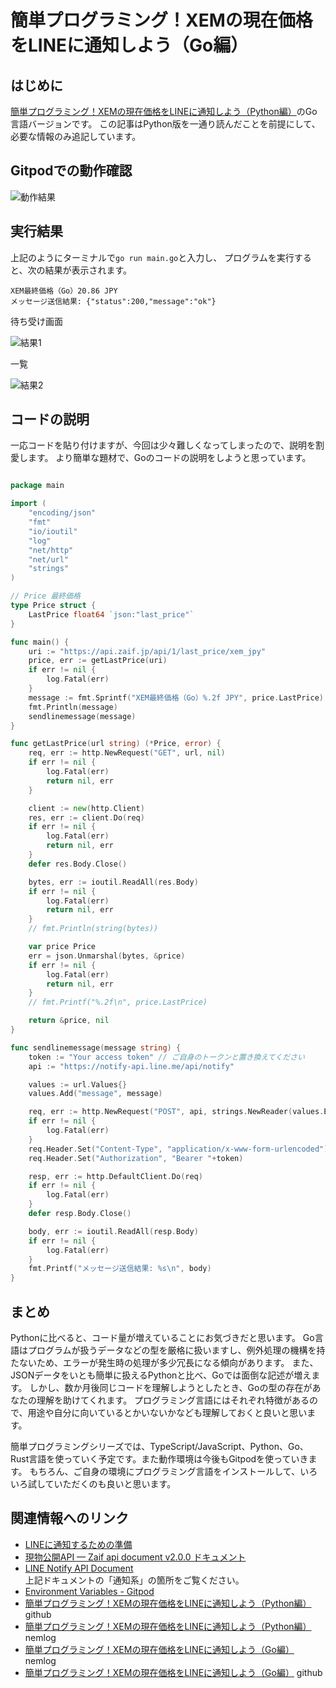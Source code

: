 # 簡単プログラミング！XEMの現在価格をLINEに通知しよう（Go編）

## はじめに

[簡単プログラミング！XEMの現在価格をLINEに通知しよう（Python編）](https://nemlog.nem.social/blog/53456)のGo言語バージョンです。
この記事はPython版を一通り読んだことを前提にして、必要な情報のみ追記しています。

## Gitpodでの動作確認

![動作結果](images/2021-01-05_11h45_39.png)

## 実行結果

上記のようにターミナルで`go run main.go`と入力し、 プログラムを実行すると、次の結果が表示されます。

```
XEM最終価格（Go）20.86 JPY
メッセージ送信結果: {"status":200,"message":"ok"}
```

待ち受け画面

![結果1](images/n1.png)

一覧

![結果2](images/n2.png)

## コードの説明

一応コードを貼り付けますが、今回は少々難しくなってしまったので、説明を割愛します。
より簡単な題材で、Goのコードの説明をしようと思っています。

```go

package main

import (
	"encoding/json"
	"fmt"
	"io/ioutil"
	"log"
	"net/http"
	"net/url"
	"strings"
)

// Price 最終価格
type Price struct {
	LastPrice float64 `json:"last_price"`
}

func main() {
	uri := "https://api.zaif.jp/api/1/last_price/xem_jpy"
	price, err := getLastPrice(uri)
	if err != nil {
		log.Fatal(err)
	}
	message := fmt.Sprintf("XEM最終価格（Go）%.2f JPY", price.LastPrice)
	fmt.Println(message)
	sendlinemessage(message)
}

func getLastPrice(url string) (*Price, error) {
	req, err := http.NewRequest("GET", url, nil)
	if err != nil {
		log.Fatal(err)
		return nil, err
	}

	client := new(http.Client)
	res, err := client.Do(req)
	if err != nil {
		log.Fatal(err)
		return nil, err
	}
	defer res.Body.Close()

	bytes, err := ioutil.ReadAll(res.Body)
	if err != nil {
		log.Fatal(err)
		return nil, err
	}
	// fmt.Println(string(bytes))

	var price Price
	err = json.Unmarshal(bytes, &price)
	if err != nil {
		log.Fatal(err)
		return nil, err
	}
	// fmt.Printf("%.2f\n", price.LastPrice)

	return &price, nil
}

func sendlinemessage(message string) {
    token := "Your access token" // ご自身のトークンと置き換えてください
	api := "https://notify-api.line.me/api/notify"

	values := url.Values{}
	values.Add("message", message)

	req, err := http.NewRequest("POST", api, strings.NewReader(values.Encode()))
	if err != nil {
		log.Fatal(err)
	}
	req.Header.Set("Content-Type", "application/x-www-form-urlencoded")
	req.Header.Set("Authorization", "Bearer "+token)

	resp, err := http.DefaultClient.Do(req)
	if err != nil {
		log.Fatal(err)
	}
	defer resp.Body.Close()

	body, err := ioutil.ReadAll(resp.Body)
	if err != nil {
		log.Fatal(err)
	}
	fmt.Printf("メッセージ送信結果: %s\n", body)
}

```

## まとめ

Pythonに比べると、コード量が増えていることにお気づきだと思います。
Go言語はプログラムが扱うデータなどの型を厳格に扱いますし、例外処理の機構を持たないため、エラーが発生時の処理が多少冗長になる傾向があります。
また、JSONデータをいとも簡単に扱えるPythonと比べ、Goでは面倒な記述が増えます。
しかし、数か月後同じコードを理解しようとしたとき、Goの型の存在があなたの理解を助けてくれます。
プログラミング言語にはそれぞれ特徴があるので、用途や自分に向いているとかいないかなども理解しておくと良いと思います。

簡単プログラミングシリーズでは、TypeScript/JavaScript、Python、Go、Rust言語を使っていく予定です。また動作環境は今後もGitpodを使っていきます。
もちろん、ご自身の環境にプログラミング言語をインストールして、いろいろ試していただくのも良いと思います。

## 関連情報へのリンク

- [LINEに通知するための準備](https://nemlog.nem.social/blog/53471)
- [現物公開API — Zaif api document v2.0.0 ドキュメント](https://zaif-api-document.readthedocs.io/ja/latest/PublicAPI.html)
- [LINE Notify API Document](https://notify-bot.line.me/doc/ja/)  
上記ドキュメントの「通知系」の箇所をご覧ください。
- [Environment Variables - Gitpod](https://www.gitpod.io/docs/environment-variables/#using-the-command-line-code-classlanguage-textgp-envcode)
- [簡単プログラミング！XEMの現在価格をLINEに通知しよう（Python編）](https://github.com/naoland/nemlog-53456) github
- [簡単プログラミング！XEMの現在価格をLINEに通知しよう（Python編）](https://nemlog.nem.social/blog/53456) nemlog
- [簡単プログラミング！XEMの現在価格をLINEに通知しよう（Go編）](https://nemlog.nem.social/blog/54061) nemlog
- [簡単プログラミング！XEMの現在価格をLINEに通知しよう（Go編）](https://github.com/naoland/nemlog-54061) github
